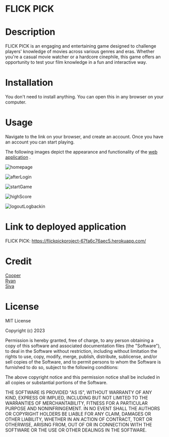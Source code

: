 # FLICK PICK

# Description

FLICK PICK is an engaging and entertaining game designed to challenge players' knowledge of movies across various genres and eras. Whether you're a casual movie watcher or a hardcore cinephile, this game offers an opportunity to test your film knowledge in a fun and interactive way.

# Installation

You don't need to install anything. You can open this in any browser on your computer.

# Usage

Navigate to the link on your browser, and create an account. Once you have an account you can start playing. 

The following images depict the appearance and functionality of the [web application](https://flickpickproject-67fa6c76aec5.herokuapp.com/) .

![homepage](https://github.com/coopergriffin/Project2/assets/9094738/d745b5d7-f8ff-4bf9-b791-7a963a3687a2)

![afterLogin](https://github.com/coopergriffin/Project2/assets/9094738/471afdc6-a935-4e13-9dff-80d322b5a0a5)

![startGame](https://github.com/coopergriffin/Project2/assets/9094738/2ef9077d-e1f4-4703-91c3-4ac8825f967f)

![highScore](https://github.com/coopergriffin/Project2/assets/9094738/a3de11a7-8d50-4f17-8cb7-898c0b7361d3)

![logoutLogbackin](https://github.com/coopergriffin/Project2/assets/9094738/125b7e9c-8e65-438c-ac3f-472ec2811980)


# Link to deployed application

FLICK PICK: https://flickpickproject-67fa6c76aec5.herokuapp.com/

# Credit

[Cooper](https://github.com/coopergriffin) \
[Ryan](https://github.com/Ryanwalker2) \
[Siva](https://github.com/sivanishanthar) 

# License

MIT License

Copyright (c) 2023 

Permission is hereby granted, free of charge, to any person obtaining a copy
of this software and associated documentation files (the "Software"), to deal
in the Software without restriction, including without limitation the rights
to use, copy, modify, merge, publish, distribute, sublicense, and/or sell
copies of the Software, and to permit persons to whom the Software is
furnished to do so, subject to the following conditions:

The above copyright notice and this permission notice shall be included in all
copies or substantial portions of the Software.

THE SOFTWARE IS PROVIDED "AS IS", WITHOUT WARRANTY OF ANY KIND, EXPRESS OR
IMPLIED, INCLUDING BUT NOT LIMITED TO THE WARRANTIES OF MERCHANTABILITY,
FITNESS FOR A PARTICULAR PURPOSE AND NONINFRINGEMENT. IN NO EVENT SHALL THE
AUTHORS OR COPYRIGHT HOLDERS BE LIABLE FOR ANY CLAIM, DAMAGES OR OTHER
LIABILITY, WHETHER IN AN ACTION OF CONTRACT, TORT OR OTHERWISE, ARISING FROM,
OUT OF OR IN CONNECTION WITH THE SOFTWARE OR THE USE OR OTHER DEALINGS IN THE
SOFTWARE.


